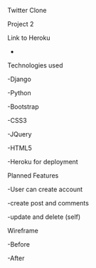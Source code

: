 Twitter Clone  

  

Project 2  

  

Link to Heroku 

- 

  

  

Technologies used 

-Django 

-Python 

-Bootstrap 

-CSS3 

-JQuery 

-HTML5 

-Heroku for deployment 

  

Planned Features 

-User can create account 

-create post and comments 

-update and delete (self) 


Wireframe 

-Before  

 

 

-After  

 

